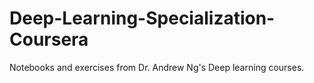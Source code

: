 # Deep-Learning-Specialization-Coursera
Notebooks and exercises from Dr. Andrew Ng's Deep learning courses.
